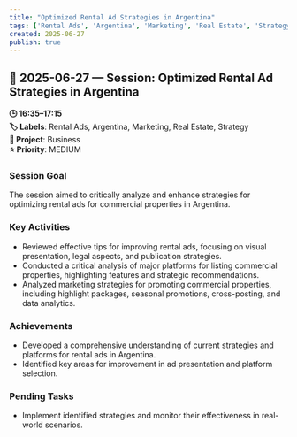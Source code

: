 ```yaml
---
title: "Optimized Rental Ad Strategies in Argentina"
tags: ['Rental Ads', 'Argentina', 'Marketing', 'Real Estate', 'Strategy']
created: 2025-06-27
publish: true
---
```


## 📅 2025-06-27 — Session: Optimized Rental Ad Strategies in Argentina

**🕒 16:35–17:15**  
**🏷️ Labels**: Rental Ads, Argentina, Marketing, Real Estate, Strategy  
**📂 Project**: Business  
**⭐ Priority**: MEDIUM  


### Session Goal
The session aimed to critically analyze and enhance strategies for optimizing rental ads for commercial properties in Argentina.

### Key Activities
- Reviewed effective tips for improving rental ads, focusing on visual presentation, legal aspects, and publication strategies.
- Conducted a critical analysis of major platforms for listing commercial properties, highlighting features and strategic recommendations.
- Analyzed marketing strategies for promoting commercial properties, including highlight packages, seasonal promotions, cross-posting, and data analytics.

### Achievements
- Developed a comprehensive understanding of current strategies and platforms for rental ads in Argentina.
- Identified key areas for improvement in ad presentation and platform selection.

### Pending Tasks
- Implement identified strategies and monitor their effectiveness in real-world scenarios.
